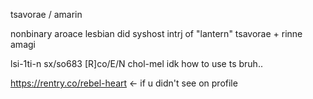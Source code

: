 tsavorae / amarin

nonbinary aroace lesbian did syshost intrj of "lantern" tsavorae + rinne amagi

lsi-1ti-n sx/so683 [R]co/E/N chol-mel
idk how to use ts bruh..

https://rentry.co/rebel-heart
<- if u didn't see on profile
